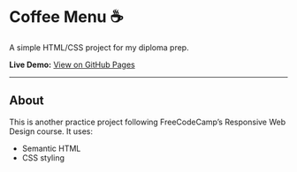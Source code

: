 # Coffee Menu ☕

A simple HTML/CSS project for my diploma prep.

**Live Demo:** [View on GitHub Pages](https://lolipop316.github.io/color-markers/)

---

## About
This is another practice project following FreeCodeCamp’s Responsive Web Design course.
It uses:
- Semantic HTML
- CSS styling
